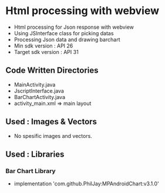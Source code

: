 # Html processing with webview
* Html processing for Json response with webview
* Using JSInterface class for picking datas
* Processing Json data and drawing barchart
* Min sdk version : API 26
* Target sdk version : API 31

## Code Written Directories 
* MainActivity.java
* JscriptInterface.java
* BarChartActivity.java
* activity_main.xml => main layout

## Used : Images & Vectors
* No spesific images and vectors.

## Used : Libraries
###     Bar Chart Library
* implementation 'com.github.PhilJay:MPAndroidChart:v3.1.0'
